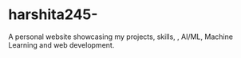 # harshita245-
A personal website showcasing my projects, skills, , AI/ML, Machine Learning and web development.
